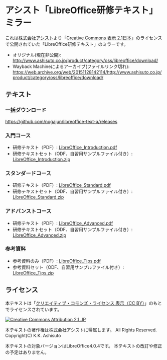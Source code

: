 
アシスト「LibreOffice研修テキスト」ミラー
=========================================

これは[株式会社アシスト](https://www.ashisuto.co.jp/)より「[Creative Commons 表示 2.1日本](https://creativecommons.org/licenses/by/2.1/jp/)」のライセンスで公開されていた「LibreOffice研修テキスト」のミラーです。

* オリジナル(現在非公開): <http://www.ashisuto.co.jp/product/category/oss/libreoffice/download/>
* Wayback Machineによるアーカイブ(ファイルリンク切れ): <https://web.archive.org/web/20151128142114/http://www.ashisuto.co.jp/product/category/oss/libreoffice/download/>


テキスト
--------

### 一括ダウンロード

<https://github.com/nogajun/libreoffice-text-a/releases>

### 入門コース

* 研修テキスト（PDF）: [LibreOffice_Introduction.pdf](https://raw.githubusercontent.com/nogajun/libreoffice-text-a/master/LibreOffice_Introduction.pdf)
* 研修テキストセット（ODF、自習用サンプルファイル付き）: [LibreOffice_Introduction.zip](https://raw.githubusercontent.com/nogajun/libreoffice-text-a/master/LibreOffice_Introduction.zip)

### スタンダードコース

* 研修テキスト（PDF）: [LibreOffice_Standard.pdf](https://raw.githubusercontent.com/nogajun/libreoffice-text-a/master/LibreOffice_Standard.pdf)
* 研修テキストセット（ODF、自習用サンプルファイル付き）: [LibreOffice_Standard.zip](https://raw.githubusercontent.com/nogajun/libreoffice-text-a/master/LibreOffice_Standard.zip)

### アドバンストコース

* 研修テキスト（PDF）: [LibreOffice_Advanced.pdf](https://raw.githubusercontent.com/nogajun/libreoffice-text-a/master/LibreOffice_Advanced.pdf)
* 研修テキストセット（ODF、自習用サンプルファイル付き）: [LibreOffice_Advanced.zip](https://raw.githubusercontent.com/nogajun/libreoffice-text-a/master/LibreOffice_Advanced.zip)

### 参考資料

* 参考資料のみ（PDF）: [LibreOffice_Tips.pdf](https://raw.githubusercontent.com/nogajun/libreoffice-text-a/master/LibreOffice_Tips.pdf)
* 参考資料セット（ODF、自習用サンプルファイル付き）: [LibreOffice_Tips.zip](https://raw.githubusercontent.com/nogajun/libreoffice-text-a/master/LibreOffice_Tips.zip)


ライセンス
----------

本テキストは「[クリエイティブ・コモンズ・ライセンス 表示（CC BY）](https://creativecommons.org/licenses/by/2.1/jp/)」のもとでライセンスされています。

[![Creative Commons Attribution 2.1 JP](https://i.creativecommons.org/l/by/2.1/jp/88x31.png)](http://creativecommons.org/licenses/by/2.1/jp/)

本テキストの著作権は株式会社アシストに帰属します。
All Rights Reserved. Copyright(C) K.K. Ashisuto

本テキストの対象バージョンはLibreOffice4.0.4です。
本テキストの改訂や修正の予定はありません。
